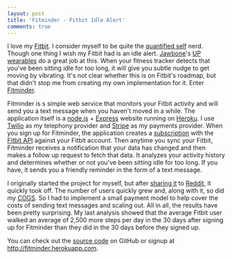 ```yaml
---
layout: post
title: 'Fitminder - Fitbit Idle Alert'
comments: true
---
```

I love my <a href="http://fitbit.com">Fitbit</a>. I consider myself to be quite the <a href="http://quantifiedself.com">quantified self</a> nerd. Though one thing I wish my Fitbit had is an idle alert. <a href="http://jawbone.com">Jawbone</a>'s <a href="https://jawbone.com/up">UP wearables</a> do a great job at this. When your fitness tracker detects that you've been sitting idle for too long, it will give you subtle nudge to get moving by vibrating. It's not clear whether this is on Fitbit's roadmap, but that didn't stop me from creating my own implementation for it. Enter <a href="http://fitminder.herokuapp.com">Fitminder</a>.

Fitminder is s simple web service that monitors your Fitbit activity and will send you a text message when you haven't moved in a while. The application itself is a <a href="http://nodejs.org">node.js</a> + <a href="http://expressjs.com">Express</a> website running on <a href="http://heroku.com">Heroku</a>. I use <a href="http://twilio.com">Twilio</a> as my telephony provider and <a href="http://stripe.com">Stripe</a> as my payments provider. When you sign up for Fitminder, the application creates a <a href="http://wiki.fitbit.com/display/API/Fitbit+Subscriptions+API">subscription</a> with the <a href="http://dev.fitbit.com">Fitbit API</a> against your Fitbit account. Then anytime you sync your Fitbit, Fitminder receives a notification that your data has changed and then makes a follow up request to fetch that data. It analyzes your activity history and determines whether or not you've been sitting idle for too long. If you have, it sends you a friendly reminder in the form of a text message.

I originally started the project for myself, but after <a href="http://www.reddit.com/r/fitbit/comments/31jecl/fitminder_an_idle_alert_for_your_fitbit/">sharing it</a> to <a href="http://reddit.com">Reddit</a>, it quickly took off. The number of users quickly grew and, along with it, so did my <a href="http://en.wikipedia.org/wiki/Cost_of_goods_sold">COGS</a>. So I had to implement a small payment model to help cover the costs of sending text messages and scaling out. All in all, the results have been pretty surprising. My last analysis showed that the average Fitbit user walked an average of 2,500 more steps per day in the 30 days after signing up for Fitminder than they did in the 30 days before they signed up. 

You can check out the <a href="http://github.com/mbmccormick/fitminder">source code</a> on GitHub or signup at <a href="http://fitminder.herokuapp.com">http://fitminder.herokuapp.com</a>.